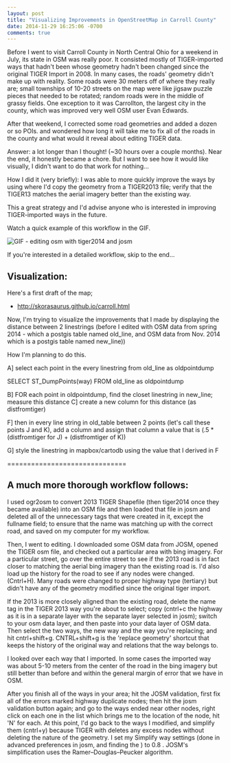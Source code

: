 ```yaml
---
layout: post
title: "Visualizing Improvements in OpenStreetMap in Carroll County"
date: 2014-11-29 16:25:06 -0700
comments: true
---
```


Before I went to visit Carroll County in North Central Ohio for a weekend in July, its state in OSM was really poor. It consisted mostly of TIGER-imported ways that hadn't been whose geometry hadn't been changed since the original TIGER Import in 2008. In many cases, the roads' geometry didn't make up with reality. Some roads were 30 meters off of where they really are; small townships of 10-20 streets on the map were like jigsaw puzzle pieces that needed to be rotated; random roads were in the middle of grassy fields. One exception to it was Carrollton, the largest city in the county, which was improved very well OSM user Evan Edwards. 

After that weekend, I corrected some road geometries and added a dozen or so POIs. and wondered how long it will take me to fix all of the roads in the county and what would it reveal about editing TIGER data. 

Answer: a lot longer than I thought! (~30 hours over a couple months). Near the end, it honestly became a chore. But I want to see how it would like visually, I didn't want to do that work for nothing... 

How I did it (very briefly): 
I was able to more quickly improve the ways by using where I'd copy the geometry from a TIGER2013 file; verify that the TIGER13 matches the aerial imagery better than the existing way. 

This a great strategy and I'd advise anyone who is interested in improving TIGER-imported ways in the future.

Watch a quick example of this workflow in the GIF. 

![GIF - editing osm with tiger2014 and josm](http://media.giphy.com/media/yoJC2xRysrWnNO389a/giphy.gif
 "gif")


If you're interested in a detailed workflow, skip to the end... 

## Visualization: 

Here's a first draft of the map; 
- http://skorasaurus.github.io/carroll.html

Now, I'm trying to visualize the improvements that I made by displaying 
the distance between 2 linestrings (before I edited with OSM data from spring 2014 - which a postgis table named old_line, and OSM data from Nov. 2014 which is a postgis table named new_line))

How I'm planning to do this. 

A] select each point in the every linestring from old_line as oldpointdump

SELECT ST_DumpPoints(way) FROM old_line as oldpointdump

B] FOR each point in oldpointdump, find the closet linestring in new_line; measure this distance
C] create a new column for this distance (as distfromtiger)

F] then in every line string in old_table between 2 points (let's call these points J and K), add a column and assign that column a value that is (.5 * (distfromtiger for J) + (distfromtiger of K)) 

G] style the linestring in mapbox/cartodb using the value that I derived in F



==============================
## A much more thorough workflow follows: 

I used ogr2osm to convert 2013 TIGER Shapefile (then tiger2014 once they became available) into an OSM file and then loaded that file in josm and deleted all of the unnecessary tags that were created in it, except the fullname field; to ensure that the name was matching up with the correct road, and saved on my computer for my workflow.  

Then, I went to editing. I downloaded some OSM data from JOSM, opened the TIGER osm file, and checked out a particular area with bing imagery. 
For a particular street, go over the entire street to see if the 2013 road is in fact closer to matching the aerial bing imagery than the existing road is. I'd also load up the history for the road to see if any nodes were changed. (Cntrl+H). Many roads were changed to proper highway type (tertiary) but didn't have any of the geometry modified since the original tiger import. 

If the 2013 is more closely aligned than the existing road, delete the name tag in the TIGER 2013 way you're about to select; copy (cntrl+c the highway as it is in a separate layer with the separate layer selected in josm); switch to your osm data layer, and then paste into your data layer of OSM data. Then select the two ways, the new way and the way you're replacing; and hit cntrl+shift+g. CNTRL+shift+g is the 'replace geometry' shortcut that keeps the history of the original way and relations that the way belongs to. 

I looked over each way that I imported. In some cases the imported way was about 5-10 meters from the center of the road in the bing imagery but still better than before and within the general margin of error that we have in OSM. 

After you finish all of the ways in your area; hit the JOSM validation, first fix all of the errors marked highway duplicate nodes; then hit the josm validation button again; and go to the ways ended near other nodes, right click on each one in the list which brings me to the location of the node, hit 'N' for each. At this point, I'd go back to the ways I modified, and simplify them (cntrl+y) because TIGER with deletes any excess nodes without deleting the nature of the geometry. I set my Simplify way settings (done in advanced preferences in josm, and finding the ) to 0.8 . JOSM's simplification uses the Ramer–Douglas–Peucker algorithm.